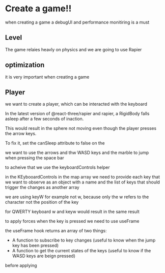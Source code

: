 # Create a game!!
when creating a game a debugUI and performance monitiring is a must

## Level
The game relaies heavly on physics and we are going to use Rapier

## optimization 
it is very important when creating a game

## Player
we want to create a player, which can be interacted with the keyboard

In the latest version of @react-three/rapier and rapier, a RigidBody falls asleep after a few seconds of inaction.

This would result in the sphere not moving even though the player presses the arrow keys.

To fix it, set the canSleep attribute to false on the <RigidBody>

we want to use the arrows and thw WASD keys and the marble to jump when pressing the space bar

to acheive that we use the keyboardControls helper

in the KEybooardControls in the map array we need to provide each key that we want to observe as an object with a name and the list of keys that should trigger the changes as another array

we are using keyW for example not w, because only the w refers to the character not the position of the key

for QWERTY keyboard w and keyw would result in the same result

to apply forces when the key is pressed we need to use useFrame 

the useFrame hook returns an array of two things:
 * A function to subscribe to key changes (useful to know when the jump key has been pressed)
 * A function to get the current states of the keys (useful to know if the WASD keys are beign pressed)

  before applying 